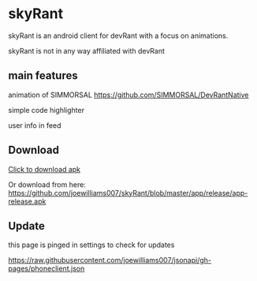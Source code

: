 # skyRant
skyRant is an android client for devRant with a focus on animations.

skyRant is not in any way affiliated with devRant
## main features
animation of SIMMORSAL https://github.com/SIMMORSAL/DevRantNative

simple code highlighter

user info in feed
## Download

[Click to download apk](https://github.com/joewilliams007/skyRant/blob/master/app/release/app-release.apk?raw=true)

Or download from here: https://github.com/joewilliams007/skyRant/blob/master/app/release/app-release.apk

## Update
this page is pinged in settings to check for updates

https://raw.githubusercontent.com/joewilliams007/jsonapi/gh-pages/phoneclient.json
